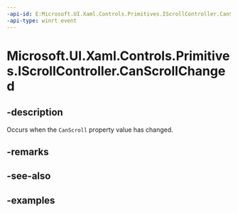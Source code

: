 ```yaml
---
-api-id: E:Microsoft.UI.Xaml.Controls.Primitives.IScrollController.CanScrollChanged
-api-type: winrt event
---
```


# Microsoft.UI.Xaml.Controls.Primitives.IScrollController.CanScrollChanged

<!--
event Windows.Foundation.TypedEventHandler<Microsoft.UI.Xaml.Controls.Primitives.IScrollController,object> CanScrollChanged;
-->


## -description

Occurs when the `CanScroll` property value has changed.

## -remarks

## -see-also

## -examples


